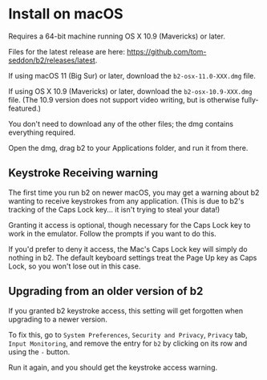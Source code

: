 # Install on macOS

Requires a 64-bit machine running OS X 10.9 (Mavericks) or later.

Files for the latest release are here:
https://github.com/tom-seddon/b2/releases/latest.

If using macOS 11 (Big Sur) or later, download the
`b2-osx-11.0-XXX.dmg` file.

If using OS X 10.9 (Mavericks) or later, download the
`b2-osx-10.9-XXX.dmg` file. (The 10.9 version does not support video
writing, but is otherwise fully-featured.)

You don't need to download any of the other files; the dmg contains
everything required.

Open the dmg, drag b2 to your Applications folder, and run it from
there.

## Keystroke Receiving warning

The first time you run b2 on newer macOS, you may get a warning about
b2 wanting to receive keystrokes from any application. (This is due to
b2's tracking of the Caps Lock key... it isn't trying to steal your
data!)

Granting it access is optional, though necessary for the Caps Lock key
to work in the emulator. Follow the prompts if you want to do this.

If you'd prefer to deny it access, the Mac's Caps Lock key will simply
do nothing in b2. The default keyboard settings treat the Page Up key
as Caps Lock, so you won't lose out in this case.

## Upgrading from an older version of b2

If you granted b2 keystroke access, this setting will get forgotten
when upgrading to a newer version.

To fix this, go to `System Preferences`, `Security and Privacy`,
`Privacy` tab, `Input Monitoring`, and remove the entry for `b2` by
clicking on its row and using the `-` button.

Run it again, and you should get the keystroke access warning.
